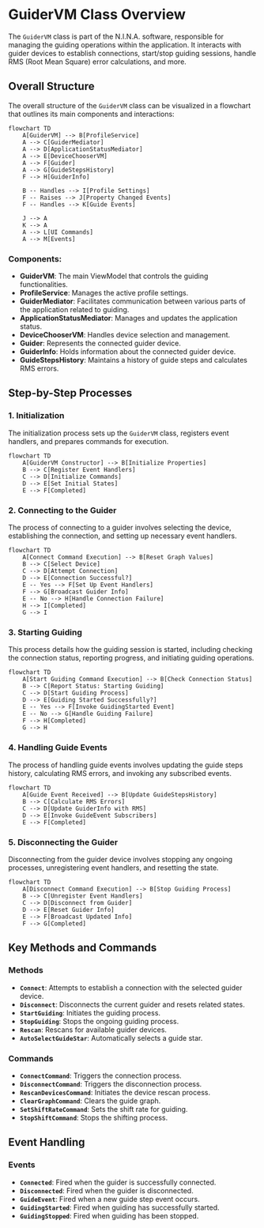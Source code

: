 # GuiderVM Class Overview

The `GuiderVM` class is part of the N.I.N.A. software, responsible for managing the guiding operations within the application. It interacts with guider devices to establish connections, start/stop guiding sessions, handle RMS (Root Mean Square) error calculations, and more.

## Overall Structure

The overall structure of the `GuiderVM` class can be visualized in a flowchart that outlines its main components and interactions:

```mermaid
flowchart TD
    A[GuiderVM] --> B[ProfileService]
    A --> C[GuiderMediator]
    A --> D[ApplicationStatusMediator]
    A --> E[DeviceChooserVM]
    A --> F[Guider]
    A --> G[GuideStepsHistory]
    F --> H[GuiderInfo]

    B -- Handles --> I[Profile Settings]
    F -- Raises --> J[Property Changed Events]
    F -- Handles --> K[Guide Events]

    J --> A
    K --> A
    A --> L[UI Commands]
    A --> M[Events]
```

### Components:

- **GuiderVM**: The main ViewModel that controls the guiding functionalities.
- **ProfileService**: Manages the active profile settings.
- **GuiderMediator**: Facilitates communication between various parts of the application related to guiding.
- **ApplicationStatusMediator**: Manages and updates the application status.
- **DeviceChooserVM**: Handles device selection and management.
- **Guider**: Represents the connected guider device.
- **GuiderInfo**: Holds information about the connected guider device.
- **GuideStepsHistory**: Maintains a history of guide steps and calculates RMS errors.

## Step-by-Step Processes

### 1. Initialization

The initialization process sets up the `GuiderVM` class, registers event handlers, and prepares commands for execution.

```mermaid
flowchart TD
    A[GuiderVM Constructor] --> B[Initialize Properties]
    B --> C[Register Event Handlers]
    C --> D[Initialize Commands]
    D --> E[Set Initial States]
    E --> F[Completed]
```

### 2. Connecting to the Guider

The process of connecting to a guider involves selecting the device, establishing the connection, and setting up necessary event handlers.

```mermaid
flowchart TD
    A[Connect Command Execution] --> B[Reset Graph Values]
    B --> C[Select Device]
    C --> D[Attempt Connection]
    D --> E[Connection Successful?]
    E -- Yes --> F[Set Up Event Handlers]
    F --> G[Broadcast Guider Info]
    E -- No --> H[Handle Connection Failure]
    H --> I[Completed]
    G --> I
```

### 3. Starting Guiding

This process details how the guiding session is started, including checking the connection status, reporting progress, and initiating guiding operations.

```mermaid
flowchart TD
    A[Start Guiding Command Execution] --> B[Check Connection Status]
    B --> C[Report Status: Starting Guiding]
    C --> D[Start Guiding Process]
    D --> E[Guiding Started Successfully?]
    E -- Yes --> F[Invoke GuidingStarted Event]
    E -- No --> G[Handle Guiding Failure]
    F --> H[Completed]
    G --> H
```

### 4. Handling Guide Events

The process of handling guide events involves updating the guide steps history, calculating RMS errors, and invoking any subscribed events.

```mermaid
flowchart TD
    A[Guide Event Received] --> B[Update GuideStepsHistory]
    B --> C[Calculate RMS Errors]
    C --> D[Update GuiderInfo with RMS]
    D --> E[Invoke GuideEvent Subscribers]
    E --> F[Completed]
```

### 5. Disconnecting the Guider

Disconnecting from the guider device involves stopping any ongoing processes, unregistering event handlers, and resetting the state.

```mermaid
flowchart TD
    A[Disconnect Command Execution] --> B[Stop Guiding Process]
    B --> C[Unregister Event Handlers]
    C --> D[Disconnect from Guider]
    D --> E[Reset Guider Info]
    E --> F[Broadcast Updated Info]
    F --> G[Completed]
```

## Key Methods and Commands

### Methods

- **`Connect`**: Attempts to establish a connection with the selected guider device.
- **`Disconnect`**: Disconnects the current guider and resets related states.
- **`StartGuiding`**: Initiates the guiding process.
- **`StopGuiding`**: Stops the ongoing guiding process.
- **`Rescan`**: Rescans for available guider devices.
- **`AutoSelectGuideStar`**: Automatically selects a guide star.

### Commands

- **`ConnectCommand`**: Triggers the connection process.
- **`DisconnectCommand`**: Triggers the disconnection process.
- **`RescanDevicesCommand`**: Initiates the device rescan process.
- **`ClearGraphCommand`**: Clears the guide graph.
- **`SetShiftRateCommand`**: Sets the shift rate for guiding.
- **`StopShiftCommand`**: Stops the shifting process.

## Event Handling

### Events

- **`Connected`**: Fired when the guider is successfully connected.
- **`Disconnected`**: Fired when the guider is disconnected.
- **`GuideEvent`**: Fired when a new guide step event occurs.
- **`GuidingStarted`**: Fired when guiding has successfully started.
- **`GuidingStopped`**: Fired when guiding has been stopped.
